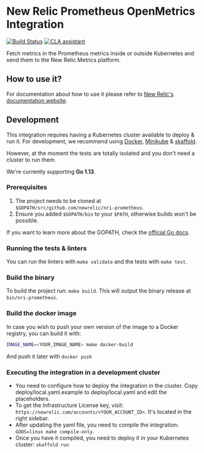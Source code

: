 # New Relic Prometheus OpenMetrics Integration

[![Build Status](https://travis-ci.org/newrelic/nri-prometheus.svg?branch=master)](https://travis-ci.org/newrelic/nri-prometheus.svg?branch=master)
[![CLA assistant](https://cla-assistant.io/readme/badge/newrelic/nri-prometheus)](https://cla-assistant.io/newrelic/nri-prometheus)

Fetch metrics in the Prometheus metrics inside or outside Kubernetes and send them to the New Relic Metrics platform.

## How to use it?

For documentation about how to use it please refer to [New Relic's documentation website](https://docs.newrelic.com/docs/new-relic-prometheus-openmetrics-integration-kubernetes).

## Development

This integration requires having a Kubernetes cluster available to deploy & run
it. For development, we recommend using [Docker](https://docs.docker.com/install/), [Minikube](https://minikube.sigs.k8s.io/docs/start/) & [skaffold](https://skaffold.dev/docs/getting-started/#installing-skaffold).

However, at the moment the tests are totally isolated and you don't need a cluster to run them.

We're currently supporting **Go 1.13**.

### Prerequisites

1. The project needs to be cloned at `$GOPATH/src/github.com/newrelic/nri-prometheus`.
2. Ensure you added `$GOPATH/bin` to your `$PATH`, otherwise builds won't be possible.

If you want to learn more about the GOPATH, check the [official Go docs](https://golang.org/doc/code.html#GOPATH).

### Running the tests & linters

You can run the linters with `make validate` and the tests with `make test`.

### Build the binary

To build the project run: `make build`. This will output the binary release at `bin/nri-prometheus`.

### Build the docker image

In case you wish to push your own version of the image to a Docker registry, you can build it with:

```bash
IMAGE_NAME=<YOUR_IMAGE_NAME> make docker-build
```

And push it later with `docker push`

### Executing the integration in a development cluster

- You need to configure how to deploy the integration in the cluster. Copy
deploy/local.yaml.example to deploy/local.yaml and edit the placeholders.
 - To get the Infrastructure License key, visit:
   `https://newrelic.com/accounts/<YOUR_ACCOUNT_ID>`. It's located in the right sidebar.
- After updating the yaml file, you need to compile the integration: `GOOS=linux make compile-only`.
- Once you have it compiled, you need to deploy it in your Kubernetes cluster: `skaffold run`
